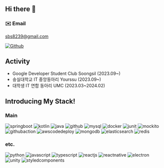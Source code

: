 ## Hi there 👋

### ✉️ Email
sbs8239@gmail.com

[![Github](https://www.codenary.co.kr/widget/github/api?username=shon5544)](https://www.codenary.co.kr/user-profile/detail/shon5544?github_ride=true&utm_source=github)

## Activity
- Google Developer Student Club Soongsil (2023.09~)
- 숭실대학교 IT 중앙동아리 Yourssu (2023.09~)
- 대학생 IT 연합 동아리 UMC (2023.03~2024.02)

## Introducing My Stack!

### Main
![springboot](https://www.codenary.co.kr/widget/github-techstack/api?name=springboot) ![kotlin](https://www.codenary.co.kr/widget/github-techstack/api?name=kotlin) ![java](https://www.codenary.co.kr/widget/github-techstack/api?name=java) ![github](https://www.codenary.co.kr/widget/github-techstack/api?name=github) ![mysql](https://www.codenary.co.kr/widget/github-techstack/api?name=mysql) ![docker](https://www.codenary.co.kr/widget/github-techstack/api?name=docker) ![junit](https://www.codenary.co.kr/widget/github-techstack/api?name=junit) ![mockito](https://www.codenary.co.kr/widget/github-techstack/api?name=mockito) ![githubaction](https://www.codenary.co.kr/widget/github-techstack/api?name=githubaction) ![awscodedeploy](https://www.codenary.co.kr/widget/github-techstack/api?name=awscodedeploy) ![mongodb](https://www.codenary.co.kr/widget/github-techstack/api?name=mongodb) ![elasticsearch](https://www.codenary.co.kr/widget/github-techstack/api?name=elasticsearch) ![redis](https://www.codenary.co.kr/widget/github-techstack/api?name=redis) 

### etc.
![python](https://www.codenary.co.kr/widget/github-techstack/api?name=python) ![javascript](https://www.codenary.co.kr/widget/github-techstack/api?name=javascript) ![typescript](https://www.codenary.co.kr/widget/github-techstack/api?name=typescript) ![reactjs](https://www.codenary.co.kr/widget/github-techstack/api?name=reactjs) ![reactnative](https://www.codenary.co.kr/widget/github-techstack/api?name=reactnative) ![electron](https://www.codenary.co.kr/widget/github-techstack/api?name=electron) ![unity](https://www.codenary.co.kr/widget/github-techstack/api?name=unity) ![styledcomponents](https://www.codenary.co.kr/widget/github-techstack/api?name=styledcomponents) 

<!--
**shon5544/shon5544** is a ✨ _special_ ✨ repository because its `README.md` (this file) appears on your GitHub profile.

Here are some ideas to get you started:

- 🔭 I’m currently working on ...
- 🌱 I’m currently learning ...
- 👯 I’m looking to collaborate on ...
- 🤔 I’m looking for help with ...
- 💬 Ask me about ...
- 📫 How to reach me: ...
- 😄 Pronouns: ...
- ⚡ Fun fact: ...
-->
